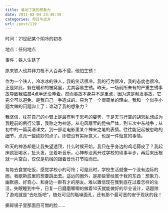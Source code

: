 ```yaml
---
title: 谁动了我的想象力
date: 2011-02-04 23:48:39
categories: 苟且与远方
url: /post/119
---
```


时间：21世纪某个阴冷的初冬

地点：任何地点

事件：铁人生锈了

原来铁人也并非刀枪不入百毒不侵，他怕生锈！

作为一个铁人，冷冰冰的铁人，我的笑话很冷，我的行为很冷，我的态度也很冷。正是如此，躲在暖和的被窝里，尤其容易生锈。昨天，一场前所未有的严重生锈事故导致我临晨4点半还没睡着。然而事故本身并不是重点，因为这是频发事故，它完全可以避免，是我自己一手造成的。只为了一个很简单的理由，我和一个似乎小题大做的问题卯上了：谁动了我的想象力？

我坚信，枕在自己的小臂上是最有利于思考的姿势，于是天马行空的胡思乱想成为我睡前的例行公事，我称之为神游。从电风扇里的昆虫尸体，到五次中东战争；从初中的一篇英语课文，到一部老电影里某个神来之笔的表情。往往能记起被忽略的细节，点亮一些绝妙的点子。即使没有实际意义，也是一件惬意的事情。

昨天的神游却是让我失望透顶，什么时候开始，我只在乎身边的鸡毛蒜皮了？我起床疯狂喝水，扯头发，坐着听音乐，心神却没离开过学校的琐事半步，再后来压根就一片空白，仅仅是机械的跟着音乐打节拍而已。

每每去食堂吃饭，感觉学校小的可怜；可是此时，学校生活就像一个没有边际的圈，我歇斯底里的想要跳出去。遥远的圈外，是那些曾经属于我的东西：想象力、幽默感、好奇心、和身边一群有才的朋友。难以置信现在我到底在过着怎样的生活，失眠睡到中午，日复一日磨磨唧唧的做着10天就能做好的毕业设计，话题除了游戏就是“去吃饭吧”，随处可见的聒噪面孔，还有那个最可恶的安于现状的我！

撕碎镜子里那面目可憎的脸……